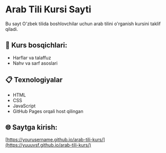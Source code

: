 # Arab Tili Kursi Sayti

Bu sayt O'zbek tilida boshlovchilar uchun arab tilini o'rganish kursini taklif qiladi.

## 🧠 Kurs bosqichlari:
- Harflar va talaffuz
- Nahv va sarf asoslari

## 📋 Texnologiyalar
- HTML
- CSS
- JavaScript
- GitHub Pages orqali host qilingan

## 🌐 Saytga kirish:
[https://yourusername.github.io/arab-tili-kurs/](https://yuuuvsf.github.io/arab-tili-kurs/)

